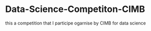 # Data-Science-Competiton-CIMB
this a competition that I participe ogarnise by CIMB for data science 
